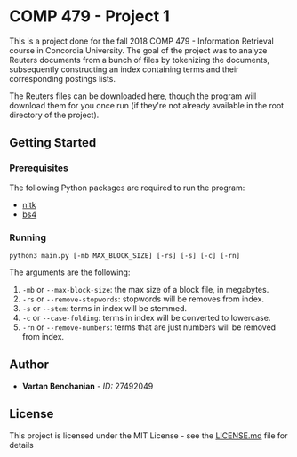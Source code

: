 # COMP 479 - Project 1

This is a project done for the fall 2018 COMP 479 - Information Retrieval course in Concordia University. The goal of the project was to analyze Reuters documents from a bunch of files by tokenizing the documents, subsequently constructing an index containing terms and their corresponding postings lists.

The Reuters files can be downloaded [here](http://www.daviddlewis.com/resources/testcollections/reuters21578/), though the program will download them for you once run (if they're not already available in the root directory of the project).

## Getting Started

### Prerequisites

The following Python packages are required to run the program:

- [nltk](https://pypi.org/project/nltk/)
- [bs4](https://pypi.org/project/beautifulsoup4/)

### Running

`python3 main.py [-mb MAX_BLOCK_SIZE] [-rs] [-s] [-c] [-rn]`

The arguments are the following:

1. `-mb` or `--max-block-size`: the max size of a block file, in megabytes.
2. `-rs` or `--remove-stopwords`: stopwords will be removes from index.
3. `-s` or `--stem`: terms in index will be stemmed.
4. `-c` or `--case-folding`: terms in index will be converted to lowercase.
5. `-rn` or `--remove-numbers`: terms that are just numbers will be removed from index.

## Author

- **Vartan Benohanian** - *ID:* 27492049

## License

This project is licensed under the MIT License - see the [LICENSE.md](LICENSE.md) file for details
